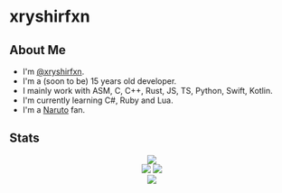 # xryshirfxn

## About Me
* I'm [@xryshirfxn](https://github.com/xryshirfxn).
* I'm a (soon to be) 15 years old developer.
* I mainly work with ASM, C, C++, Rust, JS, TS, Python, Swift, Kotlin.
* I'm currently learning C#, Ruby and Lua.
* I'm a [Naruto](https://en.wikipedia.org/wiki/Naruto) fan.

## Stats

<div align="center">
    <img src="https://github-profile-summary-cards.vercel.app/api/cards/profile-details?username=xryshirfxn&theme=monokai" />
    <br />
    <img src="https://github-profile-summary-cards.vercel.app/api/cards/repos-per-language?username=xryshirfxn&theme=monokai" />
    <img src="https://github-profile-summary-cards.vercel.app/api/cards/most-commit-language?username=xryshirfxn&theme=monokai" />
    <br />
    <img src="https://github-profile-summary-cards.vercel.app/api/cards/stats?username=xryshirfxn&theme=monokai" />
</div>
